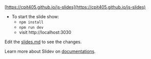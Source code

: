 [https://cpit405.github.io/js-slides](https://cpit405.github.io/js-slides)

- To start the slide show:
    - `npm install`
    - `npm run dev`
    - visit http://localhost:3030

Edit the [slides.md](./slides.md) to see the changes.

Learn more about Slidev on [documentations](https://sli.dev/).
